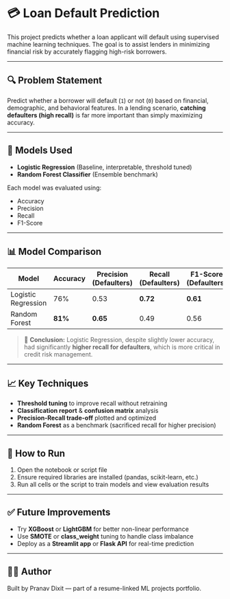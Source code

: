# 💳 Loan Default Prediction

This project predicts whether a loan applicant will default using supervised machine learning techniques. The goal is to assist lenders in minimizing financial risk by accurately flagging high-risk borrowers.

---

## 🔍 Problem Statement

Predict whether a borrower will default (`1`) or not (`0`) based on financial, demographic, and behavioral features. In a lending scenario, **catching defaulters (high recall)** is far more important than simply maximizing accuracy.

---

## 🧠 Models Used

- **Logistic Regression** (Baseline, interpretable, threshold tuned)
- **Random Forest Classifier** (Ensemble benchmark)

Each model was evaluated using:
- Accuracy
- Precision
- Recall
- F1-Score

---

## 📊 Model Comparison

| Model                | Accuracy | Precision (Defaulters) | Recall (Defaulters) | F1-Score (Defaulters) |
|---------------------|----------|-------------------------|----------------------|------------------------|
| Logistic Regression | 76%      | 0.53                    | **0.72**             | **0.61**               |
| Random Forest        | **81%**  | **0.65**                | 0.49                 | 0.56                   |

> 🔎 **Conclusion:** Logistic Regression, despite slightly lower accuracy, had significantly **higher recall for defaulters**, which is more critical in credit risk management.

---

## 📈 Key Techniques

- **Threshold tuning** to improve recall without retraining
- **Classification report** & **confusion matrix** analysis
- **Precision-Recall trade-off** plotted and optimized
- **Random Forest** as a benchmark (sacrificed recall for higher precision)

---

## 🚀 How to Run

1. Open the notebook or script file
2. Ensure required libraries are installed (pandas, scikit-learn, etc.)
3. Run all cells or the script to train models and view evaluation results

---

## ✅ Future Improvements

- Try **XGBoost** or **LightGBM** for better non-linear performance
- Use **SMOTE** or **class_weight** tuning to handle class imbalance
- Deploy as a **Streamlit app** or **Flask API** for real-time prediction

---

## 🙋‍♂️ Author

Built by Pranav Dixit — part of a resume-linked ML projects portfolio.

